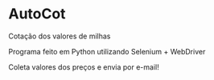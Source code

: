 # AutoCot
Cotação dos valores de milhas 

Programa feito em Python utilizando Selenium + WebDriver

Coleta valores dos preços e envia por e-mail!
